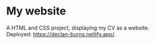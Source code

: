 # My website
 A HTML and CSS project, displaying my CV as a website.
<br>Deployed: https://declan-burns.netlify.app/.
